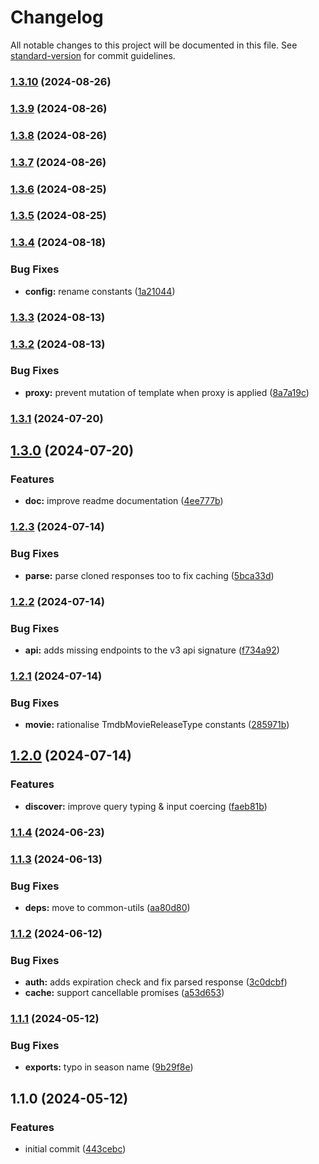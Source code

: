 # Changelog

All notable changes to this project will be documented in this file. See [standard-version](https://github.com/conventional-changelog/standard-version) for commit guidelines.

### [1.3.10](https://github.com/dvcol/tmdb-http-client/compare/v1.3.9...v1.3.10) (2024-08-26)

### [1.3.9](https://github.com/dvcol/tmdb-http-client/compare/v1.3.8...v1.3.9) (2024-08-26)

### [1.3.8](https://github.com/dvcol/tmdb-http-client/compare/v1.3.7...v1.3.8) (2024-08-26)

### [1.3.7](https://github.com/dvcol/tmdb-http-client/compare/v1.3.6...v1.3.7) (2024-08-26)

### [1.3.6](https://github.com/dvcol/tmdb-http-client/compare/v1.3.5...v1.3.6) (2024-08-25)

### [1.3.5](https://github.com/dvcol/tmdb-http-client/compare/v1.3.4...v1.3.5) (2024-08-25)

### [1.3.4](https://github.com/dvcol/tmdb-http-client/compare/v1.3.3...v1.3.4) (2024-08-18)


### Bug Fixes

* **config:** rename constants ([1a21044](https://github.com/dvcol/tmdb-http-client/commit/1a21044613f7700d020db44aa9f8d912a8c09d2b))

### [1.3.3](https://github.com/dvcol/tmdb-http-client/compare/v1.3.2...v1.3.3) (2024-08-13)

### [1.3.2](https://github.com/dvcol/tmdb-http-client/compare/v1.3.1...v1.3.2) (2024-08-13)


### Bug Fixes

* **proxy:** prevent mutation of template when proxy is applied ([8a7a19c](https://github.com/dvcol/tmdb-http-client/commit/8a7a19cd4b10dfb08c7df2a4e3dfdfc452f302b3))

### [1.3.1](https://github.com/dvcol/tmdb-http-client/compare/v1.3.0...v1.3.1) (2024-07-20)

## [1.3.0](https://github.com/dvcol/tmdb-http-client/compare/v1.2.3...v1.3.0) (2024-07-20)


### Features

* **doc:** improve readme documentation ([4ee777b](https://github.com/dvcol/tmdb-http-client/commit/4ee777b9ed42ddd8e06d9b08df40dd31e7760787))

### [1.2.3](https://github.com/dvcol/tmdb-http-client/compare/v1.2.2...v1.2.3) (2024-07-14)


### Bug Fixes

* **parse:** parse cloned responses too to fix caching ([5bca33d](https://github.com/dvcol/tmdb-http-client/commit/5bca33ddfe43a61a50cad9f67ca6ee27115ccc60))

### [1.2.2](https://github.com/dvcol/tmdb-http-client/compare/v1.2.1...v1.2.2) (2024-07-14)


### Bug Fixes

* **api:** adds missing endpoints to the v3 api signature ([f734a92](https://github.com/dvcol/tmdb-http-client/commit/f734a9224a18c4f54716609d6925cd701417f1ac))

### [1.2.1](https://github.com/dvcol/tmdb-http-client/compare/v1.2.0...v1.2.1) (2024-07-14)


### Bug Fixes

* **movie:** rationalise TmdbMovieReleaseType constants ([285971b](https://github.com/dvcol/tmdb-http-client/commit/285971bc6475a5153fb32e42f71da6f991ab8048))

## [1.2.0](https://github.com/dvcol/tmdb-http-client/compare/v1.1.4...v1.2.0) (2024-07-14)


### Features

* **discover:** improve query typing & input coercing ([faeb81b](https://github.com/dvcol/tmdb-http-client/commit/faeb81bda3dabc18b55e670eb7555d26d9531572))

### [1.1.4](https://github.com/dvcol/tmdb-http-client/compare/v1.1.3...v1.1.4) (2024-06-23)

### [1.1.3](https://github.com/dvcol/tmdb-http-client/compare/v1.1.2...v1.1.3) (2024-06-13)


### Bug Fixes

* **deps:** move to common-utils ([aa80d80](https://github.com/dvcol/tmdb-http-client/commit/aa80d80c7fdbc0d245ecc0240ee882c81f394e44))

### [1.1.2](https://github.com/dvcol/tmdb-http-client/compare/v1.1.1...v1.1.2) (2024-06-12)


### Bug Fixes

* **auth:** adds expiration check and fix parsed response ([3c0dcbf](https://github.com/dvcol/tmdb-http-client/commit/3c0dcbf9e6fbdbbd38630fb2ab35f09bd3d2479c))
* **cache:** support cancellable promises ([a53d653](https://github.com/dvcol/tmdb-http-client/commit/a53d65320cda00cec38272367e90c0af8aa75c76))

### [1.1.1](https://github.com/dvcol/tmdb-http-client/compare/v1.1.0...v1.1.1) (2024-05-12)


### Bug Fixes

* **exports:** typo in season name ([9b29f8e](https://github.com/dvcol/tmdb-http-client/commit/9b29f8eb9d2fca39a1969ee696c86921d54e2654))

## 1.1.0 (2024-05-12)


### Features

* initial commit ([443cebc](https://github.com/dvcol/tmdb-http-client/commit/443cebc3beb8fae66980ad6de3e3ba1594dd9da6))
